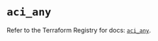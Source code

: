 # `aci_any`

Refer to the Terraform Registry for docs: [`aci_any`](https://registry.terraform.io/providers/ciscodevnet/aci/2.17.0/docs/resources/any).
